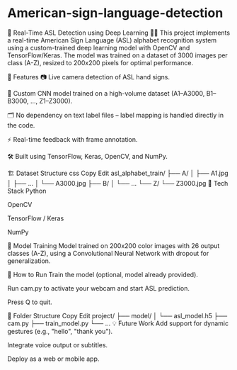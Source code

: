 # American-sign-language-detection
🤟 Real-Time ASL Detection using Deep Learning 🎥🧠
This project implements a real-time American Sign Language (ASL) alphabet recognition system using a custom-trained deep learning model with OpenCV and TensorFlow/Keras. The model was trained on a dataset of 3000 images per class (A-Z), resized to 200x200 pixels for optimal performance.

🚀 Features
📷 Live camera detection of ASL hand signs.

🧠 Custom CNN model trained on a high-volume dataset (A1–A3000, B1–B3000, ..., Z1–Z3000).

🗂️ No dependency on text label files – label mapping is handled directly in the code.

⚡ Real-time feedback with frame annotation.

🛠️ Built using TensorFlow, Keras, OpenCV, and NumPy.

🏗️ Dataset Structure
css
Copy
Edit
asl_alphabet_train/
├── A/
│   ├── A1.jpg
│   ├── ...
│   └── A3000.jpg
├── B/
│   └── ...
└── Z/
    └── Z3000.jpg
🔧 Tech Stack
Python

OpenCV

TensorFlow / Keras

NumPy

🧪 Model Training
Model trained on 200x200 color images with 26 output classes (A-Z), using a Convolutional Neural Network with dropout for generalization.

🎯 How to Run
Train the model (optional, model already provided).

Run cam.py to activate your webcam and start ASL prediction.

Press Q to quit.

📁 Folder Structure
Copy
Edit
project/
├── model/
│   └── asl_model.h5
├── cam.py
├── train_model.py
└── ...
💡 Future Work
Add support for dynamic gestures (e.g., "hello", "thank you").

Integrate voice output or subtitles.

Deploy as a web or mobile app.
